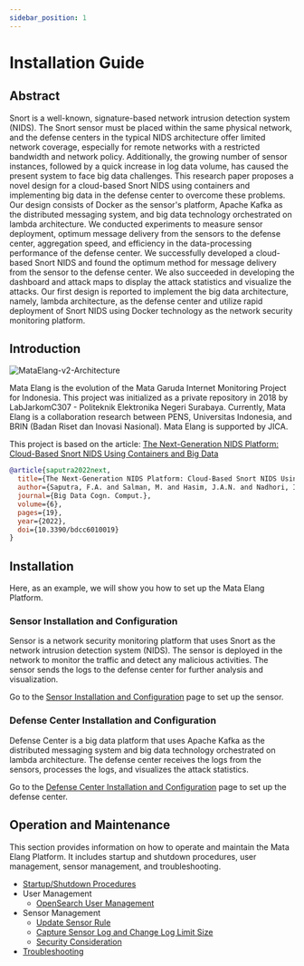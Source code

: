 ```yaml
---
sidebar_position: 1
---
```


# Installation Guide

## Abstract

Snort is a well-known, signature-based network intrusion detection system (NIDS). The Snort sensor must be placed within the same physical network, and the defense centers in the typical NIDS architecture offer limited network coverage, especially for remote networks with a restricted bandwidth and network policy. Additionally, the growing number of sensor instances, followed by a quick increase in log data volume, has caused the present system to face big data challenges. This research paper proposes a novel design for a cloud-based Snort NIDS using containers and implementing big data in the defense center to overcome these problems. Our design consists of Docker as the sensor's platform, Apache Kafka as the distributed messaging system, and big data technology orchestrated on lambda architecture. We conducted experiments to measure sensor deployment, optimum message delivery from the sensors to the defense center, aggregation speed, and efficiency in the data-processing performance of the defense center. We successfully developed a cloud-based Snort NIDS and found the optimum method for message delivery from the sensor to the defense center. We also succeeded in developing the dashboard and attack maps to display the attack statistics and visualize the attacks. Our first design is reported to implement the big data architecture, namely, lambda architecture, as the defense center and utilize rapid deployment of Snort NIDS using Docker technology as the network security monitoring platform.

## Introduction

![MataElang-v2-Architecture](/img/MataElangv2Architecture.png)

Mata Elang is the evolution of the Mata Garuda Internet Monitoring Project for Indonesia. This project was initialized as a private repository in 2018 by LabJarkomC307 - Politeknik Elektronika Negeri Surabaya. Currently, Mata Elang is a collaboration research between PENS, Universitas Indonesia, and BRIN (Badan Riset dan Inovasi Nasional). Mata Elang is supported by JICA.

This project is based on the article: [The Next-Generation NIDS Platform: Cloud-Based Snort NIDS Using Containers and Big Data](https://www.mdpi.com/2504-2289/6/1/19)

```bibtex
@article{saputra2022next,
  title={The Next-Generation NIDS Platform: Cloud-Based Snort NIDS Using Containers and Big Data},
  author={Saputra, F.A. and Salman, M. and Hasim, J.A.N. and Nadhori, I.U. and Ramli, K.},
  journal={Big Data Cogn. Comput.},
  volume={6},
  pages={19},
  year={2022},
  doi={10.3390/bdcc6010019}
}
```

## Installation

Here, as an example, we will show you how to set up the Mata Elang Platform.

<!-- #### All Servers

1. [Time Zone and NTP](/mata-elang-stable/mataelang-platform/wiki/time-zone-and-ntp) -->

### Sensor Installation and Configuration

Sensor is a network security monitoring platform that uses Snort as the network intrusion detection system (NIDS). The sensor is deployed in the network to monitor the traffic and detect any malicious activities. The sensor sends the logs to the defense center for further analysis and visualization.

Go to the [Sensor Installation and Configuration](Installation-and-Configuration#setting-up-for-sensor) page to set up the sensor.

### Defense Center Installation and Configuration

Defense Center is a big data platform that uses Apache Kafka as the distributed messaging system and big data technology orchestrated on lambda architecture. The defense center receives the logs from the sensors, processes the logs, and visualizes the attack statistics.

Go to the [Defense Center Installation and Configuration](Installation-and-Configuration#setting-up-for-defense-center) page to set up the defense center.

## Operation and Maintenance

This section provides information on how to operate and maintain the Mata Elang Platform. It includes startup and shutdown procedures, user management, sensor management, and troubleshooting.

- [Startup/Shutdown Procedures](Startup-and-Shutdown-Procedures)
- User Management
  - [OpenSearch User Management](User-Management-(OpenSearch))
- Sensor Management
  - [Update Sensor Rule](/intro.md)
  - [Capture Sensor Log and Change Log Limit Size](/intro.md)
  - [Security Consideration](/intro.md)
- [Troubleshooting](Troubleshooting)
